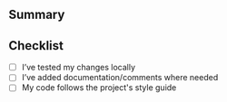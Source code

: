 <!-- Choose a type of PR from the templates in .github/PULL_REQUEST_TEMPLATE/ -->

## Summary

<!-- What does this PR do? -->

## Checklist

- [ ] I’ve tested my changes locally
- [ ] I’ve added documentation/comments where needed
- [ ] My code follows the project's style guide
